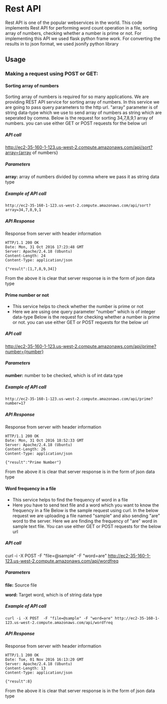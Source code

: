 Rest API
=======

Rest API is one of the popular webservices in the world. This code implements Rest API for performing word count operation in a file, sorting array of numbers, checking whether a number is prime or not.
For implementing this API we used flask python frame work. For converting the results in to json format, we used jsonify python library

Usage
-----

### Making a request using POST or GET: ###

#### Sorting array of numbers ####
Sorting array of numbers is required for so many applications. We are providing REST API service for sorting array of numbers.
In this service we are going to pass query parameters to the http url. "array" parameter is of string data-type which we use to send array of numbers as string which are seperated by comma.
Below is the request for sorting 34,7,8,9,1 array of numbers. you can use either GET or POST requests for the below url  
##### API call #####
http://ec2-35-160-1-123.us-west-2.compute.amazonaws.com/api/sort?array={array of numbers}
##### Parameters #####
**array:**   array of numbers divided by comma where we pass it as string data type
##### Example of API call #####
```API
http://ec2-35-160-1-123.us-west-2.compute.amazonaws.com/api/sort?array=34,7,8,9,1
```
##### API Response #####
Response from server with header information
```Result
HTTP/1.1 200 OK
Date: Mon, 31 Oct 2016 17:23:48 GMT
Server: Apache/2.4.18 (Ubuntu)
Content-Length: 24
Content-Type: application/json

{"result":[1,7,8,9,34]}

```
From the above it is clear that server response is in the form of json data type

#### Prime number or not ####
* This service helps to check whether the number is prime or not
* Here we are using one query parameter "number" which is of integer data-type
Below is the request for checking whether a number is prime or not. you can use either GET or POST requests for the below url

##### API call #####
http://ec2-35-160-1-123.us-west-2.compute.amazonaws.com/api/prime?number={number}

##### Parameters #####
**number:** number to be checked, which is of int data type 

##### Example of API call #####
```API
http://ec2-35-160-1-123.us-west-2.compute.amazonaws.com/api/prime?number=17
```

##### API Response #####
Response from server with header information
```Result
HTTP/1.1 200 OK
Date: Mon, 31 Oct 2016 18:52:33 GMT
Server: Apache/2.4.18 (Ubuntu)
Content-Length: 26
Content-Type: application/json

{"result":"Prime Number"}
```
From the above it is clear that server response is in the form of json data type

#### Word frequency in a file ####
* This service helps to find the frequency of word in a file
* Here you have to send text file and a word which you want to know the frequency in a file 
Below is the sample request using curl. In the below request we are uploading a file named  "sample" and also sending "are" word to the server. Here we are finding the frequency of "are" word in sample text file. You can use either GET or POST requests for the below url

##### API call #####
curl -i -X POST  -F "file=@sample" -F "word=are" http://ec2-35-160-1-123.us-west-2.compute.amazonaws.com/api/wordfreq

##### Parameters #####
**file:** Source file

**word:** Target word, which is of string data type

##### Example of API call #####
```API
curl -i -X POST  -F "file=@sample" -F "word=are" http://ec2-35-160-1-123.us-west-2.compute.amazonaws.com/api/wordfreq
```

##### API Response #####
Response from server  with header information
```Result
HTTP/1.1 200 OK
Date: Tue, 01 Nov 2016 16:13:20 GMT
Server: Apache/2.4.18 (Ubuntu)
Content-Length: 13
Content-Type: application/json

{"result":8}
```
From the above it is clear that server response is in the form of json data type
